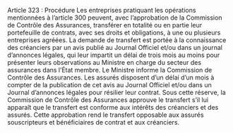 Article 323 : Procédure
Les entreprises pratiquant les opérations mentionnées à l’article 300 peuvent, avec l’approbation de la Commission de Contrôle des Assurances, transférer en totalité ou en partie leur portefeuille de contrats, avec ses droits et obligations, à une ou plusieurs entreprises agréées.
La demande de transfert est portée à la connaissance des créanciers par un avis publié au Journal Officiel et/ou dans un journal d’annonces légales, qui leur impartit un délai de trois mois au moins pour présenter leurs observations au Ministre en charge du secteur des assurances dans l’État membre. Le Ministre informe la Commission de Contrôle des Assurances.
Les assurés disposent d’un délai d’un mois à compter de la publication de cet avis au Journal Officiel et/ou dans un Journal d’annonces légales pour résilier leur contrat. Sous cette réserve, la Commission de Contrôle des Assurances approuve le transfert s’il lui apparaît que le transfert est conforme aux intérêts des créanciers et des assurés. Cette approbation rend le transfert opposable aux assurés souscripteurs et bénéficiaires de contrat et aux créanciers.